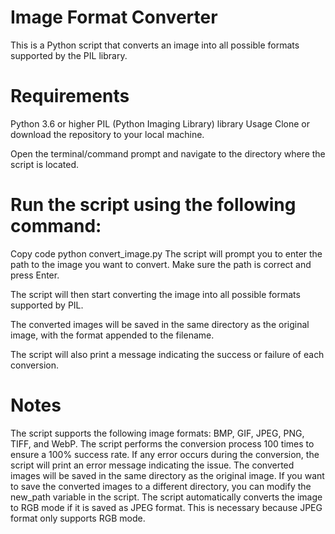 # Image Format Converter
This is a Python script that converts an image into all possible formats supported by the PIL library.

# Requirements
Python 3.6 or higher
PIL (Python Imaging Library) library
Usage
Clone or download the repository to your local machine.

Open the terminal/command prompt and navigate to the directory where the script is located.

# Run the script using the following command:

Copy code
python convert_image.py
The script will prompt you to enter the path to the image you want to convert. Make sure the path is correct and press Enter.

The script will then start converting the image into all possible formats supported by PIL.

The converted images will be saved in the same directory as the original image, with the format appended to the filename.

The script will also print a message indicating the success or failure of each conversion.

# Notes
The script supports the following image formats: BMP, GIF, JPEG, PNG, TIFF, and WebP.
The script performs the conversion process 100 times to ensure a 100% success rate. If any error occurs during the conversion, the script will print an error message indicating the issue.
The converted images will be saved in the same directory as the original image. If you want to save the converted images to a different directory, you can modify the new_path variable in the script.
The script automatically converts the image to RGB mode if it is saved as JPEG format. This is necessary because JPEG format only supports RGB mode.
